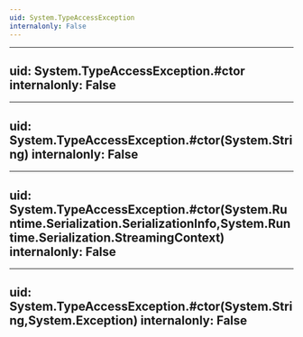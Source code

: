 ```yaml
---
uid: System.TypeAccessException
internalonly: False
---
```


---
uid: System.TypeAccessException.#ctor
internalonly: False
---

---
uid: System.TypeAccessException.#ctor(System.String)
internalonly: False
---

---
uid: System.TypeAccessException.#ctor(System.Runtime.Serialization.SerializationInfo,System.Runtime.Serialization.StreamingContext)
internalonly: False
---

---
uid: System.TypeAccessException.#ctor(System.String,System.Exception)
internalonly: False
---
